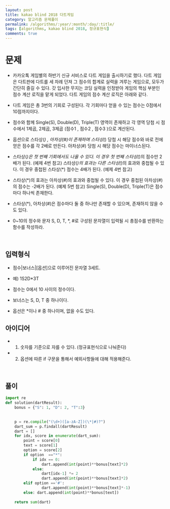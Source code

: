 ```yaml
---
layout: post
title: kakao blind 2018 다트게임
category: 알고리즘 문제풀이
permalink: /algorithms/:year/:month/:day/:title/
tags: [algorithms, kakao blind 2018, 정규표현식]
comments: true
---
```


# 문제
- 카카오톡 게임별의 하반기 신규 서비스로 다트 게임을 출시하기로 했다. 다트 게임은 다트판에 다트를 세 차례 던져 그 점수의 합계로 실력을 겨루는 게임으로, 모두가 간단히 즐길 수 있다.
갓 입사한 무지는 코딩 실력을 인정받아 게임의 핵심 부분인 점수 계산 로직을 맡게 되었다. 다트 게임의 점수 계산 로직은 아래와 같다.

- 다트 게임은 총 3번의 기회로 구성된다.
각 기회마다 얻을 수 있는 점수는 0점에서 10점까지이다.
- 점수와 함께 Single(S), Double(D), Triple(T) 영역이 존재하고 각 영역 당첨 시 점수에서 1제곱, 2제곱, 3제곱 (점수1 , 점수2 , 점수3 )으로 계산된다.
- 옵션으로 스타상(*) , 아차상(#)이 존재하며 스타상(*) 당첨 시 해당 점수와 바로 전에 얻은 점수를 각 2배로 만든다. 아차상(#) 당첨 시 해당 점수는 마이너스된다.
- 스타상(*)은 첫 번째 기회에서도 나올 수 있다. 이 경우 첫 번째 스타상(*)의 점수만 2배가 된다. (예제 4번 참고)
스타상(*)의 효과는 다른 스타상(*)의 효과와 중첩될 수 있다. 이 경우 중첩된 스타상(*) 점수는 4배가 된다. (예제 4번 참고)
- 스타상(*)의 효과는 아차상(#)의 효과와 중첩될 수 있다. 이 경우 중첩된 아차상(#)의 점수는 -2배가 된다. (예제 5번 참고)
Single(S), Double(D), Triple(T)은 점수마다 하나씩 존재한다.
- 스타상(*), 아차상(#)은 점수마다 둘 중 하나만 존재할 수 있으며, 존재하지 않을 수도 있다.
- 0~10의 정수와 문자 S, D, T, *, #로 구성된 문자열이 입력될 시 총점수를 반환하는 함수를 작성하라.
<br>

## 입력형식
- 점수|보너스|[옵션]으로 이루어진 문자열 3세트.
- 예) 1S2D*3T

- 점수는 0에서 10 사이의 정수이다.
- 보너스는 S, D, T 중 하나이다.
- 옵선은 *이나 # 중 하나이며, 없을 수도 있다.

## 아이디어

- 1. 숫자를 기준으로 자를 수 있다. (정규표현식으로 나눠준다)
- 2. 옵션에 따른 if 구문을 통해서 예외사항들에 대해 적용해준다. 



<br>

## 풀이

```python
import re
def solution(dartResult):
    bonus = {"S": 1, "D": 2, "T":3}
    
    
    p = re.compile("(\d+)([a-zA-Z])(\*|#)?")
    dart_sum = p.findall(dartResult)
    dart = []
    for idx, score in enumerate(dart_sum):
        point = score[0]
        text = score[1]
        option = score[2]
        if option  =="*":
            if idx == 0:
                dart.append(int(point)**bonus[text]*2)
            else:
                dart[idx-1] *= 2
                dart.append(int(point)**bonus[text]*2)
        elif option =='#':
                dart.append(int(point)**bonus[text]*-1)
        else: dart.append(int(point)**bonus[text])
            
    return sum(dart)
```